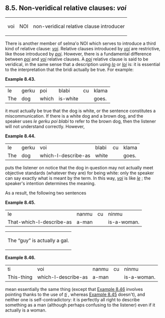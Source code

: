 <a id="section-voi"></a>8.5. <a id="c8s5"></a>Non-veridical relative clauses: _voi_
-----------------------------------------------------------------------------------

<table class="cmavo-list"><colgroup></colgroup><tbody><tr class="cmavo-entry"><td class="cmavo"><p class="cmavo">voi</p></td><td class="selmaho"><p class="selmaho">NOI</p></td><td class="description"><p class="description">non-veridical relative clause introducer</p></td></tr></tbody></table>

There is another member of selma'o NOI which serves to introduce a third kind of relative clause: _<a id="id-1.9.7.3.1.1" class="indexterm"></a>[_voi_](../go01#valsi-voi)_. Relative clauses introduced by _<a id="id-1.9.7.3.2.1" class="indexterm"></a>[_voi_](../go01#valsi-voi)_ are restrictive, like those introduced by _<a id="id-1.9.7.3.3.1" class="indexterm"></a>[_poi_](../go01#valsi-poi)_. However, there is a fundamental difference between _<a id="id-1.9.7.3.4.1" class="indexterm"></a>[_poi_](../go01#valsi-poi)_ and _<a id="id-1.9.7.3.5.1" class="indexterm"></a>[_voi_](../go01#valsi-voi)_ relative clauses. A _<a id="id-1.9.7.3.6.1" class="indexterm"></a>[_poi_](../go01#valsi-poi)_ relative clause is said to be veridical, in the same sense that a description using _<a id="id-1.9.7.3.7.1" class="indexterm"></a>[_lo_](../go01#valsi-lo)_ or _<a id="id-1.9.7.3.8.1" class="indexterm"></a>[_loi_](../go01#valsi-loi)_ is: it is essential to the interpretation that the bridi actually be true. For example:

<div class="interlinear-gloss-example example">
<a id="example-random-id-pcvP"></a>

**Example 8.43. <a id="c8e5d1"></a>** 

<table class="interlinear-gloss"><colgroup></colgroup><tbody><tr class="jbo"><td>le</td><td>gerku</td><td>poi</td><td>blabi</td><td>cu</td><td>klama</td></tr><tr class="gloss"><td>The</td><td>dog</td><td>which</td><td>is-white</td><td>&nbsp;</td><td>goes.</td></tr></tbody></table>

</div>  

it must actually be true that the dog is white, or the sentence constitutes a miscommunication. If there is a white dog and a brown dog, and the speaker uses _<a id="id-1.9.7.5.1.1" class="indexterm"></a>le gerku poi blabi_ to refer to the brown dog, then the listener will not understand correctly. However,

<div class="interlinear-gloss-example example">
<a id="example-random-id-BDgn"></a>

**Example 8.44. <a id="c8e5d2"></a>** 

<table class="interlinear-gloss"><colgroup></colgroup><tbody><tr class="jbo"><td>le</td><td>gerku</td><td>voi</td><td>blabi</td><td>cu</td><td>klama</td></tr><tr class="gloss"><td>The</td><td>dog</td><td>which-I-describe-as</td><td>white</td><td>&nbsp;</td><td>goes.</td></tr></tbody></table>

</div>  

puts the listener on notice that the dog in question may not actually meet objective standards (whatever they are) for being white: only the speaker can say exactly what is meant by the term. In this way, _<a id="id-1.9.7.7.1.1" class="indexterm"></a>[_voi_](../go01#valsi-voi)_ is like _<a id="id-1.9.7.7.2.1" class="indexterm"></a>[_le_](../go01#valsi-le)_ ; the speaker's intention determines the meaning.

As a result, the following two sentences

<div class="interlinear-gloss-example example">
<a id="example-random-id-qMCc"></a>

**Example 8.45. <a id="c8e5d3"></a>** 

<table class="interlinear-gloss"><colgroup></colgroup><tbody><tr class="jbo"><td>le</td><td>nanmu</td><td>cu</td><td>ninmu</td></tr><tr class="gloss"><td>That-which-I-describe-as</td><td>a-man</td><td>&nbsp;</td><td>is-a-woman.</td></tr></tbody></table>

<table class="interlinear-gloss"><tbody><tr class="para"><td colspan="12321"><p class="natlang">The <span class="quote">“<span class="quote">guy</span>”</span> is actually a gal.</p></td></tr></tbody></table>

</div>  
<div class="interlinear-gloss-example example">
<a id="example-random-id-qmcE"></a>

**Example 8.46. <a id="c8e5d4"></a>** 

<table class="interlinear-gloss"><colgroup></colgroup><tbody><tr class="jbo"><td>ti</td><td>voi</td><td>nanmu</td><td>cu</td><td>ninmu</td></tr><tr class="gloss"><td>This-thing</td><td>which-I-describe-as</td><td>a-man</td><td>&nbsp;</td><td>is-a-woman.</td></tr></tbody></table>

</div>  

mean essentially the same thing (except that [Example 8.46](../section-voi#example-random-id-qmcE) involves pointing thanks to the use of _<a id="id-1.9.7.11.2.1" class="indexterm"></a>[_ti_](../go01#valsi-ti)_ , whereas [Example 8.45](../section-voi#example-random-id-qMCc) doesn't), and neither one is self-contradictory: it is perfectly all right to describe something as a man (although perhaps confusing to the listener) even if it actually is a woman.
